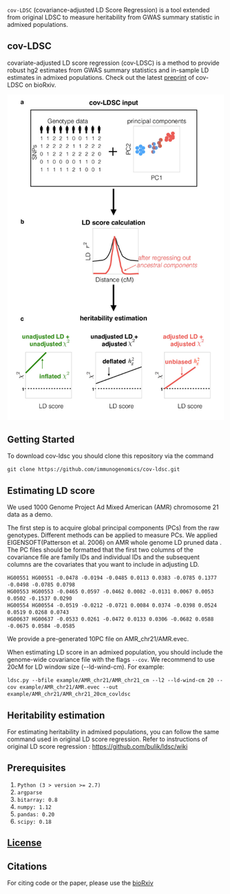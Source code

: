 `cov-LDSC` (covariance-adjusted LD Score Regression) is a tool extended from original LDSC to measure heritability from GWAS summary statistic in admixed populations.

## cov-LDSC
covariate-adjusted LD score regression (cov-LDSC) is a method to provide robust hg2 estimates from GWAS summary statistics and in-sample LD estimates in admixed populations. Check out the latest [preprint](https://www.biorxiv.org/content/early/2018/12/22/503144) of cov-LDSC on bioRxiv.

![ ](manuscript/figures/Figure1-covLDSC_overview.jpg)


## Getting Started
To download cov-ldsc you should clone this repository via the command
```
git clone https://github.com/immunogenomics/cov-ldsc.git
```
## Estimating LD score
We used 1000 Genome Project Ad Mixed American (AMR) chromosome 21 data as a demo. 

The first step is to acquire global principal components (PCs) from the raw genotypes. Different methods can be applied to measure PCs. We applied EIGENSOFT(Patterson et al. 2006) on AMR whole genome LD pruned data .
The PC files should be formatted that the first two columns of the covariance file are family IDs and individual IDs and the subsequent columns are the covariates that you want to include in adjusting LD.

```
HG00551 HG00551 -0.0478 -0.0194 -0.0485 0.0113 0.0383 -0.0785 0.1377 -0.0498 -0.0785 0.0798
HG00553 HG00553 -0.0465 0.0597 -0.0462 0.0082 -0.0131 0.0067 0.0053 0.0502 -0.1537 0.0290
HG00554 HG00554 -0.0519 -0.0212 -0.0721 0.0084 0.0374 -0.0398 0.0524 0.0519 0.0268 0.0743
HG00637 HG00637 -0.0533 0.0261 -0.0472 0.0133 0.0306 -0.0682 0.0588 -0.0675 0.0584 -0.0585
```

We provide a pre-generated 10PC file on AMR_chr21/AMR.evec. 

When estimating LD score in an admixed population, you should include the genome-wide covariance file with the flags `--cov`. We recommend to use 20cM for LD window size (--ld-wind-cm). For example:
```
ldsc.py --bfile example/AMR_chr21/AMR_chr21_cm --l2 --ld-wind-cm 20 --cov example/AMR_chr21/AMR.evec --out example/AMR_chr21/AMR_chr21_20cm_covldsc
```


## Heritability estimation
For estimating heritability in admixed populations, you can follow the same command used in original LD score regression. Refer to instructions of original LD score regression : https://github.com/bulik/ldsc/wiki

## Prerequisites 
1. `Python (3 > version >= 2.7)`
2. `argparse` 
3. `bitarray: 0.8` 
4. `numpy: 1.12` 
5. `pandas: 0.20` 
6. `scipy: 0.18` 

## [License](https://github.com/immunogenomics/cov-ldsc/blob/master/LICENSE)

## Citations 
For citing code or the paper, please use the [bioRxiv](https://www.biorxiv.org/content/early/2018/12/22/503144)


